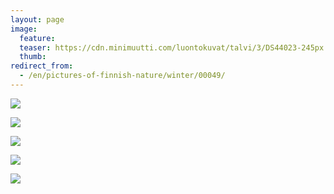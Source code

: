 ```yaml
---
layout: page
image:
  feature:
  teaser: https://cdn.minimuutti.com/luontokuvat/talvi/3/DS44023-245px.jpg
  thumb:
redirect_from:
  - /en/pictures-of-finnish-nature/winter/00049/
---
```


![](https://cdn.minimuutti.com/luontokuvat/talvi/3/DS43718-800px.jpg)

![](https://cdn.minimuutti.com/luontokuvat/talvi/3/DS43712-800px.jpg)

![](https://cdn.minimuutti.com/luontokuvat/talvi/3/DS44023-800px.jpg)

![](https://cdn.minimuutti.com/luontokuvat/talvi/3/DS43787-800px.jpg)

![](https://cdn.minimuutti.com/luontokuvat/talvi/3/DS43771-800px.jpg)
